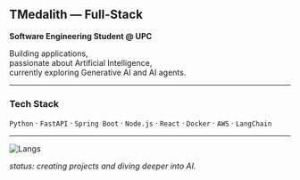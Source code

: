 ## TMedalith — Full-Stack
**Software Engineering Student @ UPC**  

Building applications,  
passionate about Artificial Intelligence,  
currently exploring Generative AI and AI agents.  

---

### Tech Stack
`Python` · `FastAPI` · `Spring Boot` · `Node.js` · `React` · `Docker` · `AWS` · `LangChain`  

---

![Langs](https://github-readme-stats.vercel.app/api/top-langs/?username=TMedalith&layout=compact&hide_border=true&theme=tokyonight)  

_status: creating projects and diving deeper into AI._
